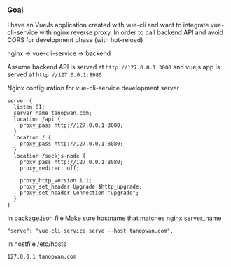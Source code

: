 ### Goal
I have an VueJs application created with vue-cli and want to integrate vue-cli-service with nginx reverse proxy. In order to call backend API and avoid CORS for development phase (with hot-reload)

nginx -> vue-cli-service -> backend

Assume backend API is served at `http://127.0.0.1:3000`
and vuejs app is served at `http://127.0.0.1:8080`

Nginx configuration for vue-cli-service development server

```
server {
  listen 81;
  server_name tanopwan.com;
  location /api {
    proxy_pass http://127.0.0.1:3000;
  }   
  location / {
    proxy_pass http://127.0.0.1:8080;
  }
  location /sockjs-node {
    proxy_pass http://127.0.0.1:8080;
    proxy_redirect off;

    proxy_http_version 1.1;
    proxy_set_header Upgrade $http_upgrade;
    proxy_set_header Connection "upgrade";
  }
}
```

In package.json file
Make sure hostname that matches nginx server_name
```
"serve": "vue-cli-service serve --host tanopwan.com",
```

In hostfile /etc/hosts
```
127.0.0.1 tanopwan.com
```
